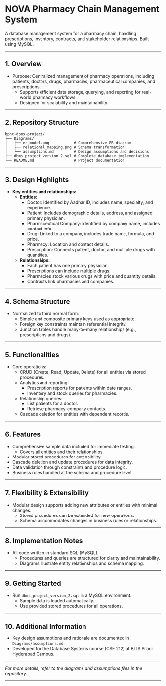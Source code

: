 # NOVA Pharmacy Chain Management System

A database management system for a pharmacy chain, handling prescriptions, inventory, contracts, and stakeholder relationships. Built using MySQL.

---

## 1. Overview

- Purpose: Centralized management of pharmacy operations, including patients, doctors, drugs, pharmacies, pharmaceutical companies, and prescriptions.
  - Supports efficient data storage, querying, and reporting for real-world pharmacy workflows.
  - Designed for scalability and maintainability.

---

## 2. Repository Structure

```
bphc-dbms-project/
├── Diagrams/
│   ├── er_model.png           # Comprehensive ER diagram
│   ├── relational_mapping.png # Schema transformation
│   └── assumptions.md         # Design assumptions and decisions
├── dbms_project_version_2.sql # Complete database implementation
└── README.md                  # Project documentation
``` 

---

## 3. Design Highlights

- **Key entities and relationships:**
  - **Entities:**
    - Doctor: Identified by Aadhar ID, includes name, specialty, and experience.
    - Patient: Includes demographic details, address, and assigned primary physician.
    - Pharmaceutical Company: Identified by company name, includes contact info.
    - Drug: Linked to a company, includes trade name, formula, and price.
    - Pharmacy: Location and contact details.
    - Prescription: Connects patient, doctor, and multiple drugs with quantities.
  - **Relationships:**
    - Each patient has one primary physician.
    - Prescriptions can include multiple drugs.
    - Pharmacies stock various drugs with price and quantity details.
    - Contracts link pharmacies and companies.

---

## 4. Schema Structure

- Normalized to third normal form.
  - Simple and composite primary keys used as appropriate.
  - Foreign key constraints maintain referential integrity.
  - Junction tables handle many-to-many relationships (e.g., prescriptions and drugs).

---

## 5. Functionalities

- Core operations:
  - CRUD (Create, Read, Update, Delete) for all entities via stored procedures.
  - Analytics and reporting:
    - Prescription reports for patients within date ranges.
    - Inventory and stock queries for pharmacies.
  - Relationship queries:
    - List patients for a doctor.
    - Retrieve pharmacy-company contacts.
  - Cascade deletion for entities with dependent records.

---

## 6. Features

- Comprehensive sample data included for immediate testing.
  - Covers all entities and their relationships.
- Modular stored procedures for extensibility.
- Cascade deletion and update procedures for data integrity.
- Data validation through constraints and procedure logic.
- Business rules handled at the schema and procedure level.

---

## 7. Flexibility & Extensibility

- Modular design supports adding new attributes or entities with minimal changes.
  - Stored procedures can be extended for new operations.
  - Schema accommodates changes in business rules or relationships.

---

## 8. Implementation Notes

- All code written in standard SQL (MySQL).
  - Procedures and queries are structured for clarity and maintainability.
  - Diagrams illustrate entity relationships and schema mapping.

---

## 9. Getting Started

- Run `dbms_project_version_2.sql` in a MySQL environment.
  - Sample data is loaded automatically.
  - Use provided stored procedures for all operations.

---

## 10. Additional Information

- Key design assumptions and rationale are documented in `Diagrams/assumptions.md`.
- Developed for the Database Systems course (CSF 212) at BITS Pilani Hyderabad Campus.

---

*For more details, refer to the diagrams and assumptions files in the repository.* 

---
